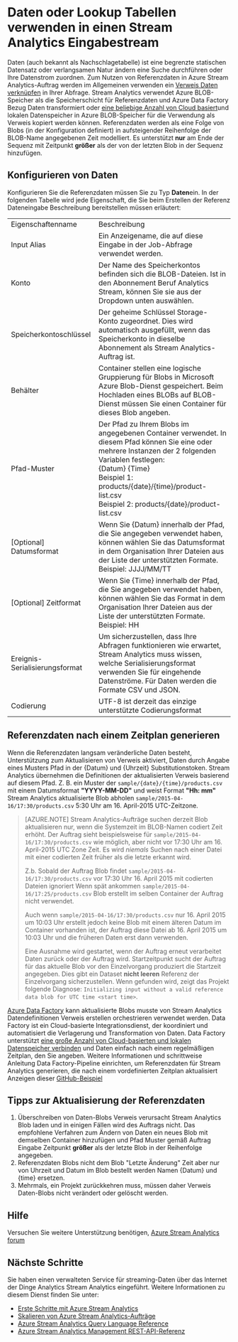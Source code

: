 <properties
    pageTitle="Verwenden Sie Daten und Lookup Tabellen in Stream Analytics | Microsoft Azure"
    description="Verwenden von Daten in einer Abfrage Stream Analytics"
    keywords="Nachschlagetabelle Referenzdaten"
    services="stream-analytics"
    documentationCenter=""
    authors="jeffstokes72"
    manager="jhubbard"
    editor="cgronlun"/>

<tags
    ms.service="stream-analytics"
    ms.devlang="na"
    ms.topic="article"
    ms.tgt_pltfrm="na"
    ms.workload="data-services"
    ms.date="09/26/2016"
    ms.author="jeffstok"/>

# <a name="using-reference-data-or-lookup-tables-in-a-stream-analytics-input-stream"></a>Daten oder Lookup Tabellen verwenden in einen Stream Analytics Eingabestream

Daten (auch bekannt als Nachschlagetabelle) ist eine begrenzte statischen Datensatz oder verlangsamen Natur ändern eine Suche durchführen oder Ihre Datenstrom zuordnen. Zum Nutzen von Referenzdaten in Azure Stream Analytics-Auftrag werden im Allgemeinen verwenden ein [Verweis Daten verknüpfen](https://msdn.microsoft.com/library/azure/dn949258.aspx) in Ihrer Abfrage. Stream Analytics verwendet Azure BLOB-Speicher als die Speicherschicht für Referenzdaten und Azure Data Factory Bezug Daten transformiert oder [eine beliebige Anzahl von Cloud basiert](../data-factory/data-factory-data-movement-activities.md)und lokalen Datenspeicher in Azure BLOB-Speicher für die Verwendung als Verweis kopiert werden können. Referenzdaten werden als eine Folge von Blobs (in der Konfiguration definiert) in aufsteigender Reihenfolge der BLOB-Name angegebenen Zeit modelliert. Es unterstützt **nur** am Ende der Sequenz mit Zeitpunkt **größer** als der von der letzten Blob in der Sequenz hinzufügen.

## <a name="configuring-reference-data"></a>Konfigurieren von Daten

Konfigurieren Sie die Referenzdaten müssen Sie zu Typ **Daten**ein. In der folgenden Tabelle wird jede Eigenschaft, die Sie beim Erstellen der Referenz Dateneingabe Beschreibung bereitstellen müssen erläutert:

<table>
<tbody>
<tr>
<td>Eigenschaftenname</td>
<td>Beschreibung</td>
</tr>
<tr>
<td>Input Alias</td>
<td>Ein Anzeigename, die auf diese Eingabe in der Job-Abfrage verwendet werden.</td>
</tr>
<tr>
<td>Konto</td>
<td>Der Name des Speicherkontos befinden sich die BLOB-Dateien. Ist in den Abonnement Beruf Analytics Stream, können Sie sie aus der Dropdown unten auswählen.</td>
</tr>
<tr>
<td>Speicherkontoschlüssel</td>
<td>Der geheime Schlüssel Storage-Konto zugeordnet. Dies wird automatisch ausgefüllt, wenn das Speicherkonto in dieselbe Abonnement als Stream Analytics-Auftrag ist.</td>
</tr>
<tr>
<td>Behälter</td>
<td>Container stellen eine logische Gruppierung für Blobs in Microsoft Azure Blob-Dienst gespeichert. Beim Hochladen eines BLOBs auf BLOB-Dienst müssen Sie einen Container für dieses Blob angeben.</td>
</tr>
<tr>
<td>Pfad-Muster</td>
<td>Der Pfad zu Ihrem Blobs im angegebenen Container verwendet. In diesem Pfad können Sie eine oder mehrere Instanzen der 2 folgenden Variablen festlegen:<BR>{Datum} {Time}<BR>Beispiel 1: products/{date}/{time}/product-list.csv<BR>Beispiel 2: products/{date}/product-list.csv
</tr>
<tr>
<td>[Optional] Datumsformat</td>
<td>Wenn Sie {Datum} innerhalb der Pfad, die Sie angegeben verwendet haben, können wählen Sie das Datumsformat in dem Organisation Ihrer Dateien aus der Liste der unterstützten Formate. Beispiel: JJJJ/MM/TT</td>
</tr>
<tr>
<td>[Optional] Zeitformat</td>
<td>Wenn Sie {Time} innerhalb der Pfad, die Sie angegeben verwendet haben, können wählen Sie das Format in dem Organisation Ihrer Dateien aus der Liste der unterstützten Formate. Beispiel: HH</td>
</tr>
<tr>
<td>Ereignis-Serialisierungsformat</td>
<td>Um sicherzustellen, dass Ihre Abfragen funktionieren wie erwartet, Stream Analytics muss wissen, welche Serialisierungsformat verwenden Sie für eingehende Datenströme. Für Daten werden die Formate CSV und JSON.</td>
</tr>
<tr>
<td>Codierung</td>
<td>UTF-8 ist derzeit das einzige unterstützte Codierungsformat</td>
</tr>
</tbody>
</table>

## <a name="generating-reference-data-on-a-schedule"></a>Referenzdaten nach einem Zeitplan generieren

Wenn die Referenzdaten langsam veränderliche Daten besteht, Unterstützung zum Aktualisieren von Verweis aktiviert, Daten durch Angabe eines Musters Pfad in der {Datum} und {Uhrzeit} Substitutionstoken. Stream Analytics übernehmen die Definitionen der aktualisierten Verweis basierend auf diesem Pfad. Z. B. ein Muster der `sample/{date}/{time}/products.csv` mit einem Datumsformat **"YYYY-MM-DD"** und weist Format **"Hh: mm"** Stream Analytics aktualisierte Blob abholen `sample/2015-04-16/17:30/products.csv` 5:30 Uhr am 16. April-2015 UTC-Zeitzone.

> [AZURE.NOTE] Stream Analytics-Aufträge suchen derzeit Blob aktualisieren nur, wenn die Systemzeit im BLOB-Namen codiert Zeit erhöht. Der Auftrag sieht beispielsweise für `sample/2015-04-16/17:30/products.csv` wie möglich, aber nicht vor 17:30 Uhr am 16. April-2015 UTC Zone Zeit. Es wird *niemals* Suchen nach einer Datei mit einer codierten Zeit früher als die letzte erkannt wird.
> 
> Z.b. Sobald der Auftrag Blob findet `sample/2015-04-16/17:30/products.csv` vor 17:30 Uhr 16. April 2015 mit codierten Dateien ignoriert Wenn spät ankommen `sample/2015-04-16/17:25/products.csv` Blob erstellt im selben Container der Auftrag nicht verwendet.
> 
> Auch wenn `sample/2015-04-16/17:30/products.csv` nur 16. April 2015 um 10:03 Uhr erstellt jedoch keine Blob mit einem älteren Datum im Container vorhanden ist, der Auftrag diese Datei ab 16. April 2015 um 10:03 Uhr und die früheren Daten erst dann verwenden.
> 
> Eine Ausnahme wird gestartet, wenn der Auftrag erneut verarbeitet Daten zurück oder der Auftrag wird. Startzeitpunkt sucht der Auftrag für das aktuelle Blob vor den Einzelvorgang produziert die Startzeit angegeben. Dies gibt ein Dataset **nicht leeren** Referenz der Einzelvorgang sicherzustellen. Wenn gefunden wird, zeigt das Projekt folgende Diagnose: `Initializing input without a valid reference data blob for UTC time <start time>`.


[Azure Data Factory](https://azure.microsoft.com/documentation/services/data-factory/) kann aktualisierte Blobs musste von Stream Analytics Datendefinitionen Verweis erstellen orchestrieren verwendet werden. Data Factory ist ein Cloud-basierte Integrationsdienst, der koordiniert und automatisiert die Verlagerung und Transformation von Daten. Data Factory unterstützt [eine große Anzahl von Cloud-basierten und lokalen Datenspeicher verbinden](../data-factory/data-factory-data-movement-activities.md) und Daten einfach nach einem regelmäßigen Zeitplan, den Sie angeben. Weitere Informationen und schrittweise Anleitung Data Factory-Pipeline einrichten, um Referenzdaten für Stream Analytics generieren, die nach einem vordefinierten Zeitplan aktualisiert Anzeigen dieser [GitHub-Beispiel](https://github.com/Azure/Azure-DataFactory/tree/master/Samples/ReferenceDataRefreshForASAJobs)

## <a name="tips-on-refreshing-your-reference-data"></a>Tipps zur Aktualisierung der Referenzdaten ##

1. Überschreiben von Daten-Blobs Verweis verursacht Stream Analytics Blob laden und in einigen Fällen wird des Auftrags nicht. Das empfohlene Verfahren zum Ändern von Daten ein neues Blob mit demselben Container hinzufügen und Pfad Muster gemäß Auftrag Eingabe Zeitpunkt **größer** als der letzte Blob in der Reihenfolge angegeben.
2.  Referenzdaten Blobs nicht dem Blob "Letzte Änderung" Zeit aber nur von Uhrzeit und Datum im Blob bestellt werden Namen {Datum} und {time} ersetzen.
3.  Mehrmals, ein Projekt zurückkehren muss, müssen daher Verweis Daten-Blobs nicht verändert oder gelöscht werden.

## <a name="get-help"></a>Hilfe
Versuchen Sie weitere Unterstützung benötigen, [Azure Stream Analytics forum](https://social.msdn.microsoft.com/Forums/en-US/home?forum=AzureStreamAnalytics)

## <a name="next-steps"></a>Nächste Schritte
Sie haben einen verwalteten Service für streaming-Daten über das Internet der Dinge Analytics Stream Analytics eingeführt. Weitere Informationen zu diesem Dienst finden Sie unter:

- [Erste Schritte mit Azure Stream Analytics](stream-analytics-get-started.md)
- [Skalieren von Azure Stream Analytics-Aufträge](stream-analytics-scale-jobs.md)
- [Azure Stream Analytics Query Language Reference](https://msdn.microsoft.com/library/azure/dn834998.aspx)
- [Azure Stream Analytics Management REST-API-Referenz](https://msdn.microsoft.com/library/azure/dn835031.aspx)

<!--Link references-->
[stream.analytics.developer.guide]: ../stream-analytics-developer-guide.md
[stream.analytics.scale.jobs]: stream-analytics-scale-jobs.md
[stream.analytics.introduction]: stream-analytics-introduction.md
[stream.analytics.get.started]: stream-analytics-get-started.md
[stream.analytics.query.language.reference]: http://go.microsoft.com/fwlink/?LinkID=513299
[stream.analytics.rest.api.reference]: http://go.microsoft.com/fwlink/?LinkId=517301

